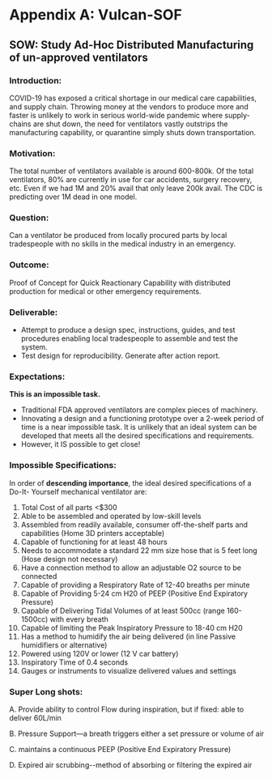 # Appendix A: Vulcan-SOF

## SOW: Study Ad-Hoc Distributed Manufacturing of un-approved ventilators

### Introduction:
COVID-19 has exposed a critical shortage in our medical care capabilities, and supply chain. Throwing money at the vendors to produce more and faster is unlikely to work in serious world-wide pandemic where supply-chains are shut down, the need for ventilators vastly outstrips the manufacturing capability, or quarantine simply shuts down transportation.

### Motivation:
The total number of ventilators available is around 600-800k. Of the total ventilators, 80% are currently in use for car accidents, surgery recovery, etc. Even if we had 1M and 20% avail that only leave 200k avail. The CDC is predicting over 1M dead in one model.

### Question:
Can a ventilator be produced from locally procured parts by local tradespeople with no skills in the medical industry in an emergency.

### Outcome:
Proof of Concept for Quick Reactionary Capability with distributed production for medical or other emergency requirements.

### Deliverable:
* Attempt to produce a design spec, instructions, guides, and test procedures enabling local tradespeople to assemble and test the system.
* Test design for reproducibility. Generate after action report.

### Expectations:
**This is an impossible task.**

- Traditional FDA approved ventilators are complex pieces of machinery.
- Innovating a design and a functioning prototype over a 2-week period of time is a near impossible task. It is unlikely that an ideal system can be developed that meets all the desired specifications and requirements.
- However, it IS possible to get close!

### Impossible Specifications:
In order of **descending importance**, the ideal desired specifications of a Do-It- Yourself mechanical ventilator are:
1. Total Cost of all parts <$300
2. Able to be assembled and operated by low-skill levels
3. Assembled from readily available, consumer off-the-shelf parts and capabilities (Home
3D printers acceptable)
4. Capable of functioning for at least 48 hours
5. Needs to accommodate a standard 22 mm size hose that is 5 feet long (Hose design not
necessary)
6. Have a connection method to allow an adjustable O2 source to be connected
7. Capable of providing a Respiratory Rate of 12-40 breaths per minute
8. Capable of Providing 5-24 cm H20 of PEEP (Positive End Expiratory Pressure)
9. Capable of Delivering Tidal Volumes of at least 500cc (range 160-1500cc) with every
breath
10. Capable of limiting the Peak Inspiratory Pressure to 18-40 cm H20
11. Has a method to humidify the air being delivered (in line Passive humidifiers or
alternative)
12. Powered using 120V or lower (12 V car battery)
13. Inspiratory Time of 0.4 seconds
14. Gauges or instruments to visualize delivered values and settings

### Super Long shots:
A. Provide ability to control Flow during inspiration, but if fixed: able to deliver 60L/min

B. Pressure Support—a breath triggers either a set pressure or volume of
air

C. maintains a continuous PEEP (Positive End Expiratory Pressure)

D. Expired air scrubbing--method of absorbing or filtering the expired air
